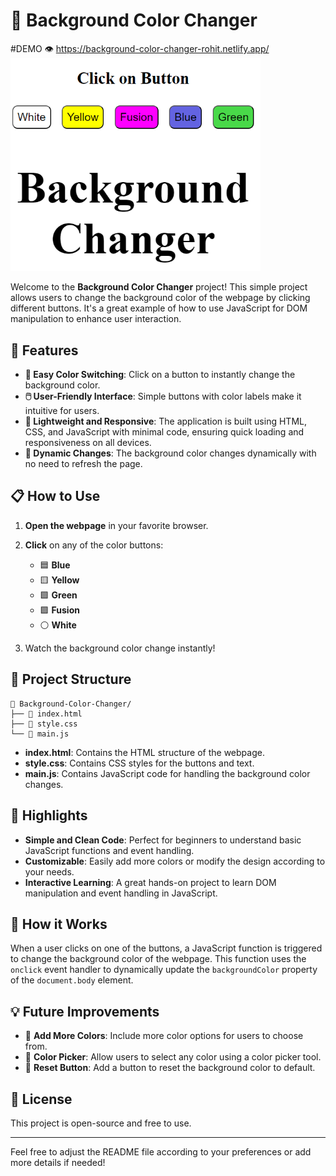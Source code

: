 # 🌈 Background Color Changer
#DEMO 👁️ https://background-color-changer-rohit.netlify.app/
<img src="./bgchanger.png" alt="Logo" width="400" />

Welcome to the **Background Color Changer** project! This simple project allows users to change the background color of the webpage by clicking different buttons. It's a great example of how to use JavaScript for DOM manipulation to enhance user interaction.

## 🚀 Features

- **🎨 Easy Color Switching**: Click on a button to instantly change the background color.
- **🖱️ User-Friendly Interface**: Simple buttons with color labels make it intuitive for users.
- **🎯 Lightweight and Responsive**: The application is built using HTML, CSS, and JavaScript with minimal code, ensuring quick loading and responsiveness on all devices.
- **🔄 Dynamic Changes**: The background color changes dynamically with no need to refresh the page.

## 📋 How to Use

1. **Open the webpage** in your favorite browser.
2. **Click** on any of the color buttons:
   - 🟦 **Blue**
   - 🟨 **Yellow**
   - 🟩 **Green**
   - 🟪 **Fusion**
   - ⚪ **White**

3. Watch the background color change instantly!

## 📂 Project Structure

```
📁 Background-Color-Changer/
├── 📄 index.html
├── 📄 style.css
└── 📄 main.js
```

- **index.html**: Contains the HTML structure of the webpage.
- **style.css**: Contains CSS styles for the buttons and text.
- **main.js**: Contains JavaScript code for handling the background color changes.

## 🌟 Highlights

- **Simple and Clean Code**: Perfect for beginners to understand basic JavaScript functions and event handling.
- **Customizable**: Easily add more colors or modify the design according to your needs.
- **Interactive Learning**: A great hands-on project to learn DOM manipulation and event handling in JavaScript.

## 🤖 How it Works

When a user clicks on one of the buttons, a JavaScript function is triggered to change the background color of the webpage. This function uses the `onclick` event handler to dynamically update the `backgroundColor` property of the `document.body` element.

## 💡 Future Improvements

- 🎨 **Add More Colors**: Include more color options for users to choose from.
- 🌈 **Color Picker**: Allow users to select any color using a color picker tool.
- 🔄 **Reset Button**: Add a button to reset the background color to default.

## 📝 License

This project is open-source and free to use.

---

Feel free to adjust the README file according to your preferences or add more details if needed!
